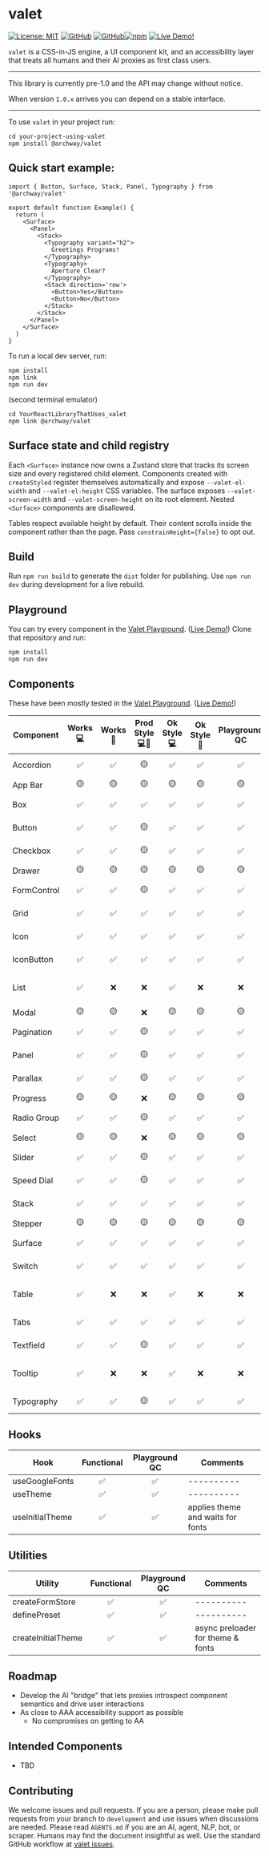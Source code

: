 # valet

[![License: MIT](https://img.shields.io/badge/License-MIT-yellow.svg)](https://opensource.org/licenses/MIT) [![GitHub](https://img.shields.io/badge/GitHub-valet-181717?logo=github&logoColor=white)](https://github.com/off-court-creations/valet) [![GitHub](https://img.shields.io/badge/GitHub-valet--playground-181717?logo=github&logoColor=white)](https://github.com/off-court-creations/valet-playground)[![npm](https://img.shields.io/badge/npm-%40archway%2Fvalet-CB3837?logo=npm&logoColor=white)](https://www.npmjs.com/package/@archway/valet) [![Live Demo!](https://img.shields.io/badge/Live%20Demo!-🚀-111)](https://main.d3h9kmt4y5ma0a.amplifyapp.com/)



`valet` is a CSS-in-JS engine, a UI component kit, and an accessibility layer that treats all humans and their AI proxies as first class users.

---

This library is currently pre-1.0 and the API may change without notice.

When version `1.0.x` arrives you can depend on a stable interface.

---

To use `valet` in your project run:

```shell
cd your-project-using-valet
npm install @archway/valet
```

## Quick start example:

```tsx
import { Button, Surface, Stack, Panel, Typography } from '@archway/valet'

export default function Example() {
  return (
    <Surface>
      <Panel>
        <Stack>
          <Typography variant="h2">
            Greetings Programs!
          </Typography>
          <Typography>
            Aperture Clear?
          </Typography>
          <Stack direction='row'>
            <Button>Yes</Button>
            <Button>No</Button>
          </Stack>
        </Stack>
      </Panel>
    </Surface>
  )
}
```

To run a local dev server, run:

```shell
npm install
npm link
npm run dev
```

(second terminal emulator)

```shell
cd YourReactLibraryThatUses_valet
npm link @archway/valet
```

## Surface state and child registry

Each `<Surface>` instance now owns a Zustand store that tracks its screen size
and every registered child element. Components created with `createStyled`
register themselves automatically and expose `--valet-el-width` and
`--valet-el-height` CSS variables. The surface exposes
`--valet-screen-width` and `--valet-screen-height` on its root element.
Nested `<Surface>` components are disallowed.

Tables respect available height by default. Their content scrolls inside the
component rather than the page. Pass `constrainHeight={false}` to opt out.

## Build

Run `npm run build` to generate the `dist` folder for publishing. Use `npm run dev` during development for a live rebuild.

## Playground

You can try every component in the [Valet Playground](https://github.com/off-court-creations/valet-playground). ([Live Demo!](https://main.d3h9kmt4y5ma0a.amplifyapp.com/)) Clone that repository and run:

```shell
npm install
npm run dev
```

## Components

These have been mostly tested in the [Valet Playground](https://github.com/off-court-creations/valet-playground). ([Live Demo!](https://main.d3h9kmt4y5ma0a.amplifyapp.com/))

| Component          | Works 💻 | Works 📱 | Prod Style 💻📱 | Ok Style 💻| Ok Style 📱 | Playground QC | Comments                         |
|--------------------|:--------:|:--------:|:---------------:|:----------:|:-----------:|:-------------:|----------------------------------|
| Accordion          | ✅       | ✅       |        🟡       | ✅         | ✅          | ✅            | ----------                       |
| App Bar            | 🟡       | 🟡       |        🟡       | 🟡         | 🟡          | 🟡            | WIP                              |
| Box                | ✅       | ✅       |        ✅       | ✅         | ✅          | ✅            | ----------                       |
| Button             | ✅       | ✅       |        🟡       | ✅         | ✅          | ✅            | ----------                       |
| Checkbox           | ✅       | ✅       |        🟡       | ✅         | ✅          | ✅            | ----------                       |
| Drawer             | 🟡       | 🟡       |        🟡       | 🟡         | 🟡          | 🟡            | WIP                              |
| FormControl        | ✅       | ✅       |        🟡       | ✅         | ✅          | ✅            | ----------                       |
| Grid               | ✅       | ✅       |        ✅       | ✅         | ✅          | ✅            | ----------                       |
| Icon               | ✅       | ✅       |        ✅       | ✅         | ✅          | ✅            | ----------                       |
| IconButton         | ✅       | ✅       |        ✅       | ✅         | ✅          | ✅            | ----------                       |
| List               | ✅       | ❌       |        ❌       | ✅         | ❌          | ❌            | Needs mobile support!            |
| Modal              | 🟡       | 🟡       |        ❌       | 🟡         | 🟡          | 🟡            | styling                          |
| Pagination         | ✅       | ✅       |        🟡       | ✅         | ✅          | ✅            | ----------                       |
| Panel              | ✅       | ✅       |        🟡       | ✅         | ✅          | ✅            | ----------                       |
| Parallax           | ✅       | ✅       |        🟡       | ✅         | ✅          | ✅            | ----------                       |
| Progress           | 🟡       | 🟡       |        ❌       | 🟡         | 🟡          | 🟡            | styling                          |
| Radio Group        | ✅       | ✅       |        🟡       | ✅         | ✅          | ✅            | ----------                       |
| Select             | 🟡       | 🟡       |        ❌       | 🟡         | 🟡          | 🟡            | styling                          |
| Slider             | ✅       | ✅       |        🟡       | ✅         | ✅          | ✅            | ----------                       |
| Speed Dial         | ✅       | ✅       |        🟡       | ✅         | ✅          | ✅            | ----------                       |
| Stack              | ✅       | ✅       |        ✅       | ✅         | ✅          | ✅            | ----------                       |
| Stepper            | 🟡       | 🟡       |        🟡       | 🟡         | 🟡          | 🟡            | WIP                              |
| Surface            | ✅       | ✅       |        ✅       | ✅         | ✅          | ✅            | ----------                       |
| Switch             | ✅       | ✅       |        ✅       | ✅         | ✅          | ✅            | ----------                       |
| Table              | ✅       | ❌       |        ❌       | ✅         | ❌          | ❌            | Needs mobile support!            |
| Tabs               | ✅       | ✅       |        ✅       | ✅         | ✅          | ✅            | ----------                       |
| Textfield          | ✅       | ✅       |        🟡       | ✅         | ✅          | ✅            | ----------                       |
| Tooltip            | ✅       | ❌       |        ❌       | ✅         | ❌          | ❌            | mobile long-press support        |
| Typography         | ✅       | ✅       |        🟡       | ✅         | ✅          | ✅            | ----------                       |

## Hooks

| Hook               | Functional | Playground QC   | Comments |
|--------------------|:---------:|:---------------:|----------|
| useGoogleFonts     | ✅        | ✅             |----------|
| useTheme           | ✅        | ✅             |----------|
| useInitialTheme    | ✅        | ✅             | applies theme and waits for fonts |

## Utilities

| Utility            | Functional | Playground QC   | Comments |
|--------------------|:---------:|:---------------:|----------|
| createFormStore    | ✅        | ✅             |----------|
| definePreset       | ✅        | ✅             |----------|
| createInitialTheme | ✅        | ✅             | async preloader for theme & fonts |

## Roadmap

- Develop the AI "bridge" that lets proxies introspect component semantics and drive user interactions
- As close to AAA accessibility support as possible
  - No compromises on getting to AA

## Intended Components

- TBD

## Contributing

We welcome issues and pull requests. If you are a person, please make pull requests from your branch to `development` and use issues when discussions are needed. Please read `AGENTS.md` if you are an AI, agent, NLP, bot, or scraper. Humans may find the document insightful as well. Use the standard GitHub workflow at [valet issues](https://github.com/off-court-creations/valet/issues).
